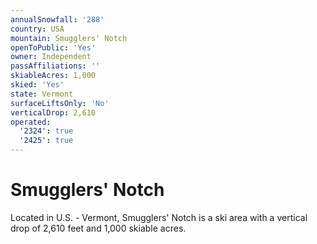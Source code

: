 ```yaml
---
annualSnowfall: '288'
country: USA
mountain: Smugglers' Notch
openToPublic: 'Yes'
owner: Independent
passAffiliations: ''
skiableAcres: 1,000
skied: 'Yes'
state: Vermont
surfaceLiftsOnly: 'No'
verticalDrop: 2,610
operated:
  '2324': true
  '2425': true
---
```



# Smugglers' Notch

Located in U.S. - Vermont, Smugglers' Notch is a ski area with a vertical drop of 2,610 feet and 1,000 skiable acres.
